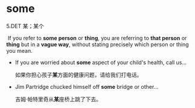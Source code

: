 # some

5.DET 某；某个

​	If you refer to **some person** or **thing**, you are referring to **that person** or **thing** but in a **vague way**, without stating precisely which person or thing you mean.

- If you are worried about **some** aspect of your child's health, call us...

  如果你担心孩子**某**方面的健康问题，请给我们打电话。

- Jim Partridge chucked himself off **some** bridge or other...

  吉姆·帕特里奇从**某**座桥上跳了下去。
